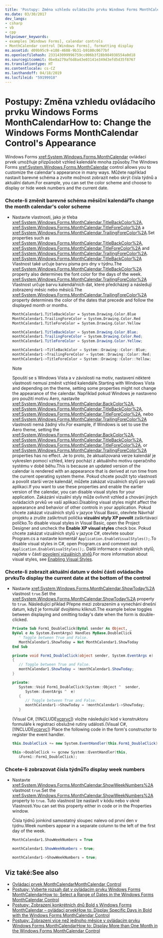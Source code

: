 ```yaml
---
title: 'Postupy: Změna vzhledu ovládacího prvku Windows Forms MonthCalendar'
ms.date: 03/30/2017
dev_langs:
- csharp
- vb
- cpp
helpviewer_keywords:
- examples [Windows Forms], calendar controls
- MonthCalendar control [Windows Forms], formatting display
ms.assetid: d09b95c9-e108-4608-9b31-b9100c0677bf
ms.openlocfilehash: 233143099996759cc006b3f28b984938554a0d18
ms.sourcegitcommit: 0be8a279af6d8a43e03141e349d3efd5d35f8767
ms.translationtype: HT
ms.contentlocale: cs-CZ
ms.lasthandoff: 04/18/2019
ms.locfileid: "59199918"
---
```

# <a name="how-to-change-the-windows-forms-monthcalendar-controls-appearance"></a><span data-ttu-id="23324-102">Postupy: Změna vzhledu ovládacího prvku Windows Forms MonthCalendar</span><span class="sxs-lookup"><span data-stu-id="23324-102">How to: Change the Windows Forms MonthCalendar Control's Appearance</span></span>
<span data-ttu-id="23324-103">Windows Forms <xref:System.Windows.Forms.MonthCalendar> ovládací prvek umožňuje přizpůsobit vzhled kalendáře mnoha způsoby.</span><span class="sxs-lookup"><span data-stu-id="23324-103">The Windows Forms <xref:System.Windows.Forms.MonthCalendar> control allows you to customize the calendar's appearance in many ways.</span></span> <span data-ttu-id="23324-104">Můžete například nastavit barevné schéma a zvolte možnost zobrazit nebo skrýt čísla týdnů a aktuální datum.</span><span class="sxs-lookup"><span data-stu-id="23324-104">For example, you can set the color scheme and choose to display or hide week numbers and the current date.</span></span>  
  
### <a name="to-change-the-month-calendars-color-scheme"></a><span data-ttu-id="23324-105">Chcete-li změnit barevné schéma měsíční kalendář</span><span class="sxs-lookup"><span data-stu-id="23324-105">To change the month calendar's color scheme</span></span>  
  
-   <span data-ttu-id="23324-106">Nastavte vlastnosti, jako je třeba <xref:System.Windows.Forms.MonthCalendar.TitleBackColor%2A>, <xref:System.Windows.Forms.MonthCalendar.TitleForeColor%2A> a <xref:System.Windows.Forms.MonthCalendar.TrailingForeColor%2A>.</span><span class="sxs-lookup"><span data-stu-id="23324-106">Set properties such as <xref:System.Windows.Forms.MonthCalendar.TitleBackColor%2A>, <xref:System.Windows.Forms.MonthCalendar.TitleForeColor%2A> and <xref:System.Windows.Forms.MonthCalendar.TrailingForeColor%2A>.</span></span> <span data-ttu-id="23324-107"><xref:System.Windows.Forms.MonthCalendar.TitleBackColor%2A> Vlastnost také určuje barvu písma pro dny v týdnu.</span><span class="sxs-lookup"><span data-stu-id="23324-107">The <xref:System.Windows.Forms.MonthCalendar.TitleBackColor%2A> property also determines the font color for the days of the week.</span></span> <span data-ttu-id="23324-108"><xref:System.Windows.Forms.MonthCalendar.TrailingForeColor%2A> Vlastnost určuje barvu kalendářních dat, které předcházejí a následují zobrazený měsíc nebo měsíců.</span><span class="sxs-lookup"><span data-stu-id="23324-108">The <xref:System.Windows.Forms.MonthCalendar.TrailingForeColor%2A> property determines the color of the dates that precede and follow the displayed month or months.</span></span>  
  
    ```vb  
    MonthCalendar1.TitleBackColor = System.Drawing.Color.Blue  
    MonthCalendar1.TrailingForeColor = System.Drawing.Color.Red  
    MonthCalendar1.TitleForeColor = System.Drawing.Color.Yellow  
    ```  
  
    ```csharp  
    monthCalendar1.TitleBackColor = System.Drawing.Color.Blue;  
    monthCalendar1.TrailingForeColor = System.Drawing.Color.Red;  
    monthCalendar1.TitleForeColor = System.Drawing.Color.Yellow;  
    ```  
  
    ```cpp  
    monthCalendar1->TitleBackColor = System::Drawing::Color::Blue;  
    monthCalendar1->TrailingForeColor = System::Drawing::Color::Red;  
    monthCalendar1->TitleForeColor = System::Drawing::Color::Yellow;  
    ```  
  
    > [!NOTE]
    >  <span data-ttu-id="23324-109">Spouští se s Windows Vista a v závislosti na motiv, nastavení některé vlastnosti nemusí změnit vzhled kalendáře.</span><span class="sxs-lookup"><span data-stu-id="23324-109">Starting with Windows Vista and depending on the theme, setting some properties might not change the appearance of the calendar.</span></span> <span data-ttu-id="23324-110">Například pokud Windows je nastaveno pro použití motivu Aero, nastavíte <xref:System.Windows.Forms.MonthCalendar.BackColor%2A>, <xref:System.Windows.Forms.MonthCalendar.TitleBackColor%2A>, <xref:System.Windows.Forms.MonthCalendar.TitleForeColor%2A>, nebo <xref:System.Windows.Forms.MonthCalendar.TrailingForeColor%2A> vlastnosti nemá žádný vliv.</span><span class="sxs-lookup"><span data-stu-id="23324-110">For example, if Windows is set to use the Aero theme, setting the <xref:System.Windows.Forms.MonthCalendar.BackColor%2A>, <xref:System.Windows.Forms.MonthCalendar.TitleBackColor%2A>, <xref:System.Windows.Forms.MonthCalendar.TitleForeColor%2A>, or <xref:System.Windows.Forms.MonthCalendar.TrailingForeColor%2A> properties has no effect.</span></span> <span data-ttu-id="23324-111">Je to proto, že aktualizovaná verze kalendář je vykreslen pomocí vzhled, který pochází z aktuálního motivu operačního systému v době běhu.</span><span class="sxs-lookup"><span data-stu-id="23324-111">This is because an updated version of the calendar is rendered with an appearance that is derived at run time from the current operating system theme.</span></span> <span data-ttu-id="23324-112">Pokud chcete použít tyto vlastnosti a povolit starší verze kalendář, můžete zakázat vizuálních stylů pro vaši aplikaci.</span><span class="sxs-lookup"><span data-stu-id="23324-112">If you want to use these properties and enable the earlier version of the calendar, you can disable visual styles for your application.</span></span> <span data-ttu-id="23324-113">Zakázání vizuální styly může ovlivnit vzhled a chování jiných ovládacích prvků ve vaší aplikaci.</span><span class="sxs-lookup"><span data-stu-id="23324-113">Disabling visual styles might affect the appearance and behavior of other controls in your application.</span></span> <span data-ttu-id="23324-114">Pokud chcete zakázat vizuálních stylů v jazyce Visual Basic, otevřete Návrhář projektu a zrušte zaškrtnutí políčka **vizuální styly XP povolit** zaškrtávací políčko.</span><span class="sxs-lookup"><span data-stu-id="23324-114">To disable visual styles in Visual Basic, open the Project Designer and uncheck the **Enable XP visual styles** check box.</span></span> <span data-ttu-id="23324-115">Pokud chcete zakázat vizuálních stylů v jazyce C#, otevřete soubor Program.cs a nastavte komentář `Application.EnableVisualStyles();`.</span><span class="sxs-lookup"><span data-stu-id="23324-115">To disable visual styles in C#, open Program.cs and comment out `Application.EnableVisualStyles();`.</span></span> <span data-ttu-id="23324-116">Další informace o vizuálních stylů, najdete v části [povolení vizuálních stylů](/windows/desktop/controls/cookbook-overview).</span><span class="sxs-lookup"><span data-stu-id="23324-116">For more information about visual styles, see [Enabling Visual Styles](/windows/desktop/controls/cookbook-overview).</span></span>  
  
### <a name="to-display-the-current-date-at-the-bottom-of-the-control"></a><span data-ttu-id="23324-117">Chcete-li zobrazit aktuální datum v dolní části ovládacího prvku</span><span class="sxs-lookup"><span data-stu-id="23324-117">To display the current date at the bottom of the control</span></span>  
  
-   <span data-ttu-id="23324-118">Nastavte <xref:System.Windows.Forms.MonthCalendar.ShowToday%2A> vlastnost `true`.</span><span class="sxs-lookup"><span data-stu-id="23324-118">Set the <xref:System.Windows.Forms.MonthCalendar.ShowToday%2A> property to `true`.</span></span> <span data-ttu-id="23324-119">Následující příklad Přepne mezi zobrazením a vynechání dnešní datum, když je formulář dvojitému kliknutí.</span><span class="sxs-lookup"><span data-stu-id="23324-119">The example below toggles between displaying and omitting today's date when the form is double-clicked.</span></span>  
  
    ```vb  
    Private Sub Form1_DoubleClick(ByVal sender As Object, _  
    ByVal e As System.EventArgs) Handles MyBase.DoubleClick  
       ' Toggle between True and False.  
       MonthCalendar1.ShowToday = Not MonthCalendar1.ShowToday  
    End Sub  
    ```  
  
    ```csharp  
    private void Form1_DoubleClick(object sender, System.EventArgs e)  
    {  
       // Toggle between True and False.  
       monthCalendar1.ShowToday = !monthCalendar1.ShowToday;  
    }  
    ```  
  
    ```cpp  
    private:  
       System::Void Form1_DoubleClick(System::Object ^  sender,  
          System::EventArgs ^  e)  
       {  
          // Toggle between True and False.  
          monthCalendar1->ShowToday = !monthCalendar1->ShowToday;  
       }  
    ```  
  
     <span data-ttu-id="23324-120">(Visual C#, [!INCLUDE[vcprvc](../../../../includes/vcprvc-md.md)]) vložte následující kód v konstruktoru formuláře k registraci obslužné rutiny události.</span><span class="sxs-lookup"><span data-stu-id="23324-120">(Visual C#, [!INCLUDE[vcprvc](../../../../includes/vcprvc-md.md)]) Place the following code in the form's constructor to register the event handler.</span></span>  
  
    ```csharp  
    this.DoubleClick += new System.EventHandler(this.Form1_DoubleClick);  
    ```  
  
    ```cpp  
    this->DoubleClick += gcnew System::EventHandler(this,  
       &Form1::Form1_DoubleClick);  
    ```  
  
### <a name="to-display-week-numbers"></a><span data-ttu-id="23324-121">Chcete-li zobrazovat čísla týdnů</span><span class="sxs-lookup"><span data-stu-id="23324-121">To display week numbers</span></span>  
  
-   <span data-ttu-id="23324-122">Nastavte <xref:System.Windows.Forms.MonthCalendar.ShowWeekNumbers%2A> vlastnost `true`.</span><span class="sxs-lookup"><span data-stu-id="23324-122">Set the <xref:System.Windows.Forms.MonthCalendar.ShowWeekNumbers%2A> property to `true`.</span></span> <span data-ttu-id="23324-123">Tuto vlastnost lze nastavit v kódu nebo v okně Vlastnosti.</span><span class="sxs-lookup"><span data-stu-id="23324-123">You can set this property either in code or in the Properties window.</span></span>  
  
     <span data-ttu-id="23324-124">Čísla týdnů joinkind samostatný sloupec nalevo od první den v týdnu.</span><span class="sxs-lookup"><span data-stu-id="23324-124">Week numbers appear in a separate column to the left of the first day of the week.</span></span>  
  
    ```vb  
    MonthCalendar1.ShowWeekNumbers = True  
    ```  
  
    ```csharp  
    monthCalendar1.ShowWeekNumbers = true;  
    ```  
  
    ```cpp  
    monthCalendar1->ShowWeekNumbers = true;  
    ```  
  
## <a name="see-also"></a><span data-ttu-id="23324-125">Viz také:</span><span class="sxs-lookup"><span data-stu-id="23324-125">See also</span></span>

- [<span data-ttu-id="23324-126">Ovládací prvek MonthCalendar</span><span class="sxs-lookup"><span data-stu-id="23324-126">MonthCalendar Control</span></span>](monthcalendar-control-windows-forms.md)
- [<span data-ttu-id="23324-127">Postupy: Vyberte rozsah dat v ovládacím prvku Windows Forms MonthCalendar</span><span class="sxs-lookup"><span data-stu-id="23324-127">How to: Select a Range of Dates in the Windows Forms MonthCalendar Control</span></span>](how-to-select-a-range-of-dates-in-the-windows-forms-monthcalendar-control.md)
- [<span data-ttu-id="23324-128">Postupy: Zobrazení konkrétních dnů Bold s Windows Forms MonthCalendar – ovládací prvek</span><span class="sxs-lookup"><span data-stu-id="23324-128">How to: Display Specific Days in Bold with the Windows Forms MonthCalendar Control</span></span>](display-specific-days-in-bold-with-wf-monthcalendar-control.md)
- [<span data-ttu-id="23324-129">Postupy: Zobrazení více než jednoho měsíce v ovládacím prvku Windows Forms MonthCalendar</span><span class="sxs-lookup"><span data-stu-id="23324-129">How to: Display More than One Month in the Windows Forms MonthCalendar Control</span></span>](display-more-than-one-month-wf-monthcalendar-control.md)
